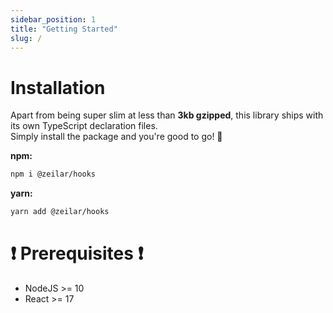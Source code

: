 ```yaml
---
sidebar_position: 1
title: "Getting Started"
slug: /
---
```


# Installation

Apart from being super slim at less than **3kb gzipped**, this library ships with its own TypeScript declaration files.  
Simply install the package and you're good to go! 🚀

**npm:**

```bash
npm i @zeilar/hooks
```

**yarn:**

```bash
yarn add @zeilar/hooks
```

# ❗ Prerequisites ❗

-   NodeJS >= 10
-   React >= 17
